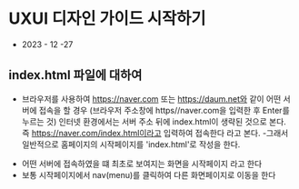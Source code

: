 # UXUI 디자인 가이드 시작하기

- 2023 - 12 -27

## index.html 파일에 대하여

- 브라우저를 사용하여 https://naver.com 또는 https://daum.net와 같이 어떤 서버에 접속을 할 경우 (브라우저 주소창에 https//naver.com을 입력한 후 Enter를 누르는 것) 인터넷 환경에서는 서버 주소 뒤에 index.html이 생략된 것으로 본다.
  즉 https://naver.com/index.html이라고 입력하여 접속한다 라고 본다. -그래서 일반적으로 홈페이지의 시작페이지를 'index.html'로 작성을 한다.

* 어떤 서버에 접속하였을 떄 최초로 보여지는 화면을 시작페이지 라고 한다
* 보통 시작페이지에서 nav(menu)를 클릭하여 다른 화면페이지로 이동을 한다
